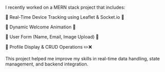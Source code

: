 I recently worked on a MERN stack project that includes:

🔹 Real-Time Device Tracking using Leaflet & Socket.io 📍

🔹 Dynamic Welcome Animation 🎉

🔹 User Form (Name, Email, Image Upload) 📄

🔹 Profile Display & CRUD Operations ✏️❌

This project helped me improve my skills in real-time data handling, state management, and backend integration.

